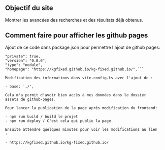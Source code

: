 ## Objectif du site

Montrer les avancées des recherches et des résultats déjà obtenus.

## Comment faire pour afficher les github pages

Ajout de ce code dans package.json pour permettre l'ajout de github pages:

```"name": "kg-fixed",
"private": true,
"version": "0.0.0",
"type": "module",
"homepage": "https://kgfixed.github.io/kg-fixed.github.io/",```

Modification des informations dans vite.config.ts avec l'ajout de :

- base: './',

Cela m'a permit d'avoir bien accès à mes données dans le dossier assets de github-pages.

Pour lancer la publication de la page après modification du frontend:

- npm run build / build le projet
- npm run deploy / C'est cela qui publie la page

Ensuite attendre quelques minutes pour voir les modifications au lien :

- https://kgfixed.github.io/kg-fixed.github.io/

